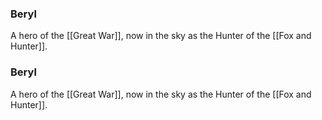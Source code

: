 ### Beryl

A hero of the [[Great War]], now in the sky as the Hunter of the [[Fox and Hunter]].



### Beryl

A hero of the [[Great War]], now in the sky as the Hunter of the [[Fox and Hunter]].


